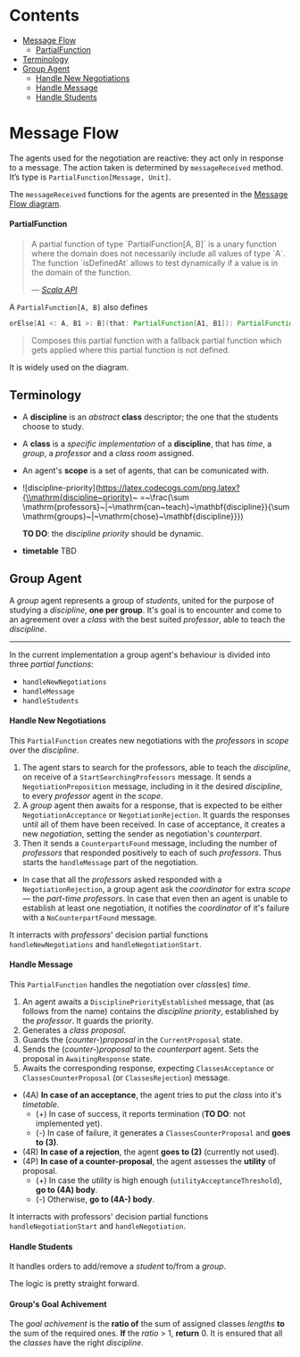 Contents
========

* [Message Flow](#message-flow)
  * [PartialFunction](#partialfunction)
* [Terminology](#terminology)
* [Group Agent](#group-agent)
  * [Handle New Negotiations](#handle-new-negotiations)
  * [Handle Message](#handle-message)
  * [Handle Students](#handle-students)


Message Flow 
============ 
The agents used for the negotiation are reactive: they act only in response to a message.
The action taken is determined by `messageReceived` method. It’s type is `PartialFunction[Message, Unit]`.

The `messageReceived` functions for the agents are presented in the 
[Message Flow diagram](http://fehu.github.io/schedule-negotiation/docs/MessageFlow.pdf).

#### PartialFunction
<blockquote>
<p>
A partial function of type `PartialFunction[A, B]` is a unary function
  where the domain does not necessarily include all values of type `A`.
  The function `isDefinedAt` allows to test dynamically if a value is in
  the domain of the function.
</p>
<footer>
— <cite><a href="http://www.scala-lang.org/api/2.11.7/#scala.PartialFunction/">Scala API</a></cite>
</footer>
</blockquote>

A `PartialFunction[A, B]` also defines
```scala
orElse[A1 <: A, B1 >: B](that: PartialFunction[A1, B1]): PartialFunction[A1, B1]
```
<blockquote>
Composes this partial function with a fallback partial function which
gets applied where this partial function is not defined.
</blockquote>

It is widely used on the diagram.

Terminology
-----------

- A **discipline** is an *abstract* **class** descriptor; the one that the students choose to study.
- A **class** is a *specific implementation* of a **discipline**, that has *time*, a *group*, a *professor* and a *class room* assigned.
- An agent's **scope** is a set of agents, that can be comunicated with.
- ![discipline-priority](https://latex.codecogs.com/png.latex?{\\mathrm{discipline~priority}~ =~\\frac{\\sum \\mathrm{professors}~|~\\mathrm{can~teach}~\\mathbf{discipline}}{\\sum \\mathrm{groups}~|~\\mathrm{chose}~\\mathbf{discipline}}})

  **TO DO**: the *discipline priority* should be dynamic.

- **timetable** TBD


Group Agent
-----------
A *group* agent represents a group of *students*, united for the purpose of studying a *discipline*, **one per group**. It's goal is to encounter and come to an agreement over a *class* with the best suited *professor*, able to teach the *discipline*.

---

In the current implementation a group agent's behaviour is divided into three *partial functions*:
- `handleNewNegotiations`
- `handleMessage`
- `handleStudents`

#### Handle New Negotiations

This `PartialFunction` creates new negotiations with the *professors* in *scope* over the *discipline*.

1. The agent stars to search for the professors, able to teach the *discipline*, on receive of a `StartSearchingProfessors` message. It sends a `NegotiationProposition` message, including in it the desired *discipline*, to every *professor* agent in the *scope*. 
2. A *group* agent then awaits for a response, that is expected to be either `NegotiationAcceptance` or `NegotiationRejection`. It guards the responses until all of them have been received. In case of acceptance, it creates a new *negotiation*, setting the sender as negotiation's *counterpart*.
3. Then it sends a `CounterpartsFound` message, including the number of *professors* that responded positively to each of such *professors*. Thus starts the `handleMessage` part of the negotiation. 

* In case that all the *professors* asked responded with a `NegotiationRejection`, a group agent ask the *coordinator* for extra *scope* &mdash; the *part-time professors*. In case that even then an agent is unable to establish at least one negotiation, it notifies the *coordinator* of it's failure with a `NoCounterpartFound` message.

It interracts with *professors*' decision partial functions `handleNewNegotiations` and `handleNegotiationStart`.

#### Handle Message

This `PartialFunction` handles the negotiation over *class*(es) *time*.

1. An agent awaits a `DisciplinePriorityEstablished` message, that (as follows from the name) contains the *discipline priority*, established by the *professor*. It guards the priority.
2. Generates a *class proposal*.
3. Guards the (*counter-*)*proposal* in the `CurrentProposal` state.
3. Sends the (*counter-*)*proposal* to the *counterpart* agent. Sets the proposal in `AwaitingResponse` state. 
4. Awaits the corresponding response, expecting `ClassesAcceptance` or `ClassesCounterProposal` (or `ClassesRejection`) message. 

* (4A) **In case of an acceptance**, the agent tries to put the *class* into it's *timetable*. 
  * (+) In case of success, it reports termination (**TO DO**: not implemented yet). 
  * (-) In case of failure, it generates a `ClassesCounterProposal` and **goes to (3)**.
* (4R) **In case of a rejection**, the agent **goes to (2)** (currently not used).
* (4P) **In case of a counter-proposal**, the agent assesses the **utility** of proposal.
  * (+) In case the *utility* is high enough (`utilityAcceptanceThreshold`), **go to (4A) body**.
  * (-) Otherwise, **go to (4A-) body**.

It interracts with professors' decision partial functions `handleNegotiationStart` and `handleNegotiation`.

#### Handle Students

It handles orders to add/remove a *student* to/from a *group*.

The logic is pretty straight forward.


#### Group's Goal Achivement

The *goal achivement* is the **ratio of** the sum of assigned classes *lengths* **to** the sum of the required ones. **If** the *ratio* > 1, **return** 0.
It is ensured that all the *classes* have the right *discipline*.

